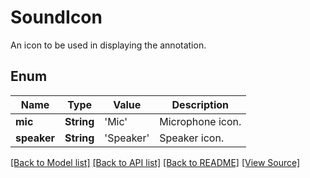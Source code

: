 ﻿# SoundIcon
An icon to be used in displaying the annotation.

## Enum
Name | Type | Value | Description
------------ | ------------- | ------------- | -------------
**mic** | **String** | 'Mic' | Microphone icon.
**speaker** | **String** | 'Speaker' | Speaker icon.

[[Back to Model list]](../README.md#documentation-for-models) [[Back to API list]](../README.md#documentation-for-api-endpoints) [[Back to README]](../README.md) [[View Source]](../AsposePdfCloud/Models/SoundIcon.swift)

